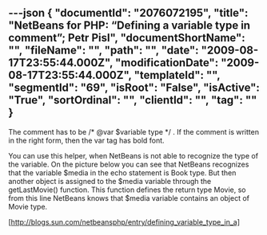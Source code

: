 ---json
{
  "documentId": "2076072195",
  "title": "NetBeans for PHP: “Defining a variable type in comment”; Petr Pisl",
  "documentShortName": "",
  "fileName": "",
  "path": "",
  "date": "2009-08-17T23:55:44.000Z",
  "modificationDate": "2009-08-17T23:55:44.000Z",
  "templateId": "",
  "segmentId": "69",
  "isRoot": "False",
  "isActive": "True",
  "sortOrdinal": "",
  "clientId": "",
  "tag": ""
}
---

The comment has to be /* @var $variable type */ . If the comment is written in the right form, then the var tag has bold font.

You can use this helper, when NetBeans is not able to recognize the type of the variable. On the picture below you can see that NetBeans recognizes that the variable $media in the echo statement is Book type. But then another object is assigned to the $media variable through the getLastMovie() function. This function defines the return type Movie, so from this line NetBeans knows that $media variable contains an object of Movie type.

[http://blogs.sun.com/netbeansphp/entry/defining_variable_type_in_a]

